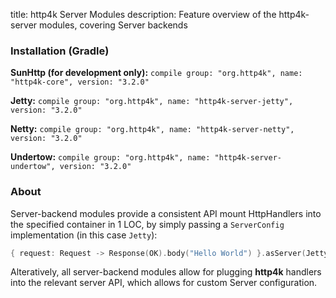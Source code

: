 title: http4k Server Modules
description: Feature overview of the http4k-server modules, covering Server backends

### Installation (Gradle)
**SunHttp (for development only):** ```compile group: "org.http4k", name: "http4k-core", version: "3.2.0"```

**Jetty:** ```compile group: "org.http4k", name: "http4k-server-jetty", version: "3.2.0"```

**Netty:** ```compile group: "org.http4k", name: "http4k-server-netty", version: "3.2.0"```

**Undertow:** ```compile group: "org.http4k", name: "http4k-server-undertow", version: "3.2.0"```

### About
Server-backend modules provide a consistent API mount HttpHandlers into the specified container in 1 LOC, by simply passing a `ServerConfig` implementation (in this case `Jetty`):

```kotlin
{ request: Request -> Response(OK).body("Hello World") }.asServer(Jetty(8000)).start().block()
```
Alteratively, all server-backend modules allow for plugging **http4k** handlers into the relevant server API, which allows for custom Server configuration.
